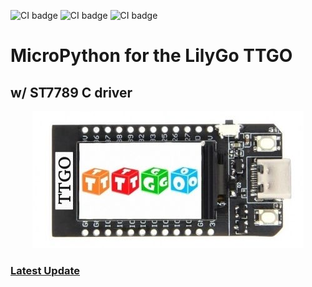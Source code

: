 ![CI badge](https://img.shields.io/badge/%E2%80%8E-micropython-success?style=flat-square&logo=micropython)
![CI badge](https://img.shields.io/github/languages/code-size/silverlogix/MicroPython-TTGO?style=flat-square)
![CI badge](https://img.shields.io/tokei/lines/github/silverlogix/MicroPython-TTGO?style=flat-square)

MicroPython for the LilyGo TTGO
=======================
<h2>w/ ST7789 C driver</h2>
<p align="center">
  <img src='image/TTGO.png/'>
</p>
<h3> </h3>
<h3>
<A HREF="https://github.com/SilverLogix/MicroPython-TTGO/releases/tag/v1.1">Latest Update</a>
</h3>
